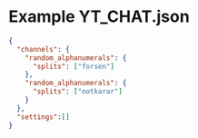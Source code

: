 # Example YT_CHAT.json

```json
{
  "channels": {
    "random_alphanumerals": {
      "splits": ["forsen"]
    },
    "random_alphanumerals": {
      "splits": ["notkarar"]
    }
  },
  "settings":[]
}
```
